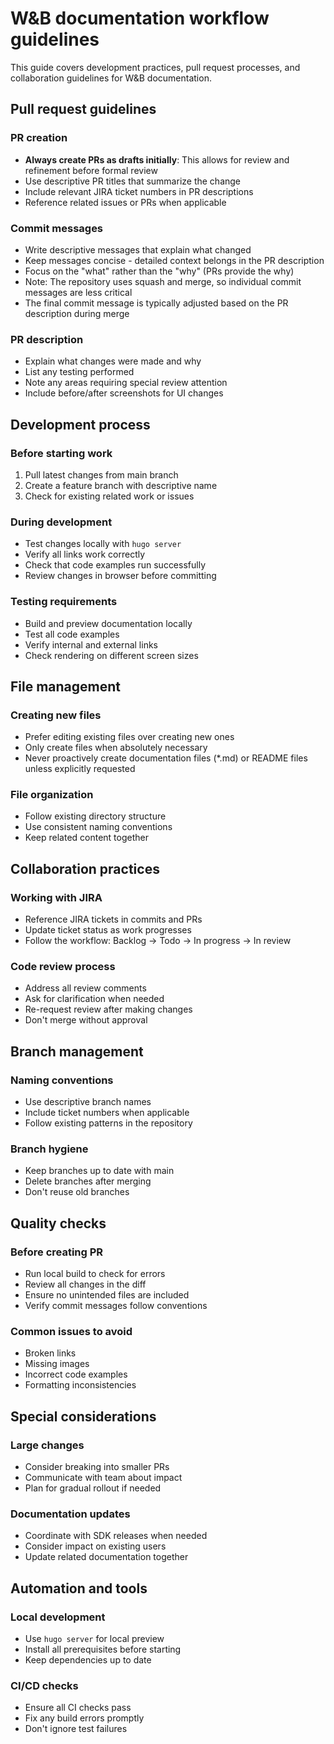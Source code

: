 # W&B documentation workflow guidelines

This guide covers development practices, pull request processes, and collaboration guidelines for W&B documentation.

## Pull request guidelines

### PR creation
- **Always create PRs as drafts initially**: This allows for review and refinement before formal review
- Use descriptive PR titles that summarize the change
- Include relevant JIRA ticket numbers in PR descriptions
- Reference related issues or PRs when applicable

### Commit messages
- Write descriptive messages that explain what changed
- Keep messages concise - detailed context belongs in the PR description
- Focus on the "what" rather than the "why" (PRs provide the why)
- Note: The repository uses squash and merge, so individual commit messages are less critical
- The final commit message is typically adjusted based on the PR description during merge

### PR description
- Explain what changes were made and why
- List any testing performed
- Note any areas requiring special review attention
- Include before/after screenshots for UI changes

## Development process

### Before starting work
1. Pull latest changes from main branch
2. Create a feature branch with descriptive name
3. Check for existing related work or issues

### During development
- Test changes locally with `hugo server`
- Verify all links work correctly
- Check that code examples run successfully
- Review changes in browser before committing

### Testing requirements
- Build and preview documentation locally
- Test all code examples
- Verify internal and external links
- Check rendering on different screen sizes

## File management

### Creating new files
- Prefer editing existing files over creating new ones
- Only create files when absolutely necessary
- Never proactively create documentation files (*.md) or README files unless explicitly requested

### File organization
- Follow existing directory structure
- Use consistent naming conventions
- Keep related content together

## Collaboration practices

### Working with JIRA
- Reference JIRA tickets in commits and PRs
- Update ticket status as work progresses
- Follow the workflow: Backlog → Todo → In progress → In review

### Code review process
- Address all review comments
- Ask for clarification when needed
- Re-request review after making changes
- Don't merge without approval

## Branch management

### Naming conventions
- Use descriptive branch names
- Include ticket numbers when applicable
- Follow existing patterns in the repository

### Branch hygiene
- Keep branches up to date with main
- Delete branches after merging
- Don't reuse old branches

## Quality checks

### Before creating PR
- Run local build to check for errors
- Review all changes in the diff
- Ensure no unintended files are included
- Verify commit messages follow conventions

### Common issues to avoid
- Broken links
- Missing images
- Incorrect code examples
- Formatting inconsistencies

## Special considerations

### Large changes
- Consider breaking into smaller PRs
- Communicate with team about impact
- Plan for gradual rollout if needed

### Documentation updates
- Coordinate with SDK releases when needed
- Consider impact on existing users
- Update related documentation together

## Automation and tools

### Local development
- Use `hugo server` for local preview
- Install all prerequisites before starting
- Keep dependencies up to date

### CI/CD checks
- Ensure all CI checks pass
- Fix any build errors promptly
- Don't ignore test failures
